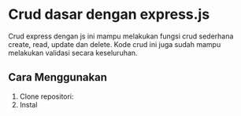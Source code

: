 # Crud dasar dengan express.js
Crud express dengan js ini mampu melakukan fungsi crud sederhana create, read, update dan delete.  Kode crud ini juga sudah mampu melakukan validasi secara keseluruhan.

## Cara Menggunakan
1. Clone repositori: 
2. Instal 
